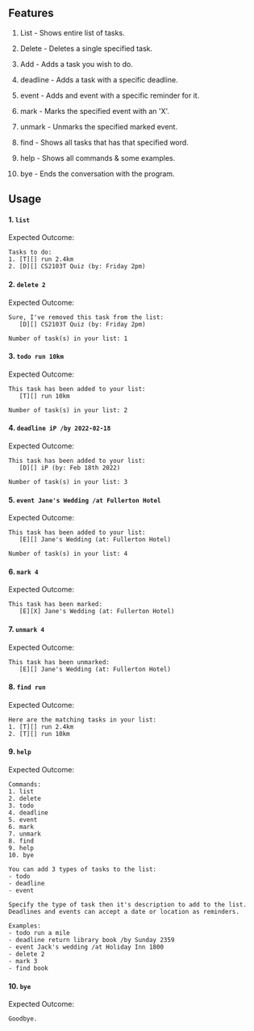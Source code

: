 ## Features 

1. List - Shows entire list of tasks.

2. Delete - Deletes a single specified task.

3. Add - Adds a task you wish to do.

4. deadline - Adds a task with a specific deadline.

5. event - Adds and event with a specific reminder for it.

6. mark - Marks the specified event with an 'X'.

7. unmark - Unmarks the specified marked event.

8. find - Shows all tasks that has that specified word.

9. help - Shows all commands & some examples.

10. bye - Ends the conversation with the program. 

## Usage

#### 1. `list` 

Expected Outcome: 
```
Tasks to do:
1. [T][] run 2.4km
2. [D][] CS2103T Quiz (by: Friday 2pm)
```

#### 2. `delete 2`

Expected Outcome:
```
Sure, I've removed this task from the list:
   [D][] CS2103T Quiz (by: Friday 2pm)
   
Number of task(s) in your list: 1 
```

#### 3. `todo run 10km`

Expected Outcome:
```
This task has been added to your list:
   [T][] run 10km
   
Number of task(s) in your list: 2
```

#### 4. `deadline iP /by 2022-02-18`

Expected Outcome:
```
This task has been added to your list:
   [D][] iP (by: Feb 18th 2022)
   
Number of task(s) in your list: 3
```

#### 5. `event Jane's Wedding /at Fullerton Hotel`

Expected Outcome:
```
This task has been added to your list:
   [E][] Jane's Wedding (at: Fullerton Hotel)
   
Number of task(s) in your list: 4
```

#### 6. `mark 4`

Expected Outcome:
```
This task has been marked:
   [E][X] Jane's Wedding (at: Fullerton Hotel)
```

#### 7. `unmark 4`

Expected Outcome:
```
This task has been unmarked:
   [E][] Jane's Wedding (at: Fullerton Hotel)
```

#### 8. `find run`

Expected Outcome:
```
Here are the matching tasks in your list:
1. [T][] run 2.4km
2. [T][] run 10km
```

#### 9. `help`

Expected Outcome:
```
Commands:
1. list
2. delete
3. todo
4. deadline
5. event
6. mark
7. unmark
8. find
9. help
10. bye

You can add 3 types of tasks to the list:
- todo    
- deadline
- event

Specify the type of task then it's description to add to the list.
Deadlines and events can accept a date or location as reminders.

Examples:
- todo run a mile
- deadline return library book /by Sunday 2359
- event Jack's wedding /at Holiday Inn 1800
- delete 2
- mark 3
- find book
```

#### 10. `bye`

Expected Outcome:
```
Goodbye. 
```




